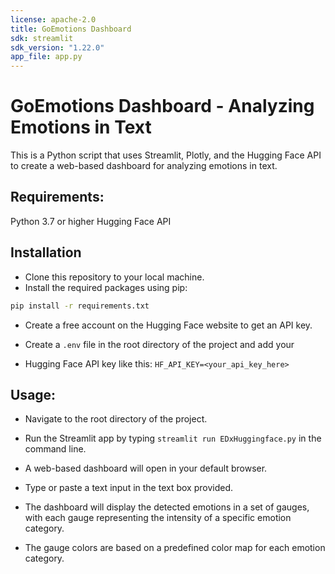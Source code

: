 ```yaml
---
license: apache-2.0
title: GoEmotions Dashboard
sdk: streamlit
sdk_version: "1.22.0"
app_file: app.py
---
```

# GoEmotions Dashboard - Analyzing Emotions in Text

This is a Python script that uses Streamlit, Plotly, and the Hugging Face API to create a web-based dashboard for analyzing emotions in text.

## Requirements:

Python 3.7 or higher
Hugging Face API

## Installation

- Clone this repository to your local machine.
- Install the required packages using pip:

```bash
pip install -r requirements.txt
```

- Create a free account on the Hugging Face website to get an API key.

- Create a `.env` file in the root directory of the project and add your
- Hugging Face API key like this: `HF_API_KEY=<your_api_key_here>`

## Usage:

- Navigate to the root directory of the project.
- Run the Streamlit app by typing `streamlit run EDxHuggingface.py` in the command line.

- A web-based dashboard will open in your default browser.
- Type or paste a text input in the text box provided.
- The dashboard will display the detected emotions in a set of gauges, with each gauge representing the intensity of a specific emotion category.
- The gauge colors are based on a predefined color map for each emotion category.
